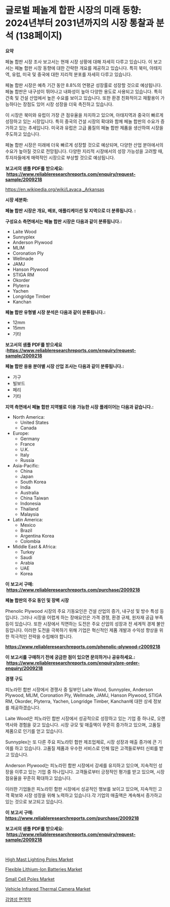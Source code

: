 <p><h1>글로벌 페놀계 합판 시장의 미래 동향: 2024년부터 2031년까지의 시장 통찰과 분석 (138페이지)</h1></p><p><strong>요약</strong></p>
<p><p>페놀 합판 시장 조사 보고서는 현재 시장 상황에 대해 자세히 다루고 있습니다. 이 보고서는 페놀 합판 시장 동향에 대한 간략한 개요를 제공하고 있습니다. 특히 북미, 아태지역, 유럽, 미국 및 중국에 대한 지리적 분포를 자세히 다루고 있습니다.</p><p>페놀 합판 시장은 예측 기간 동안 8.8%의 연평균 성장률로 성장할 것으로 예상됩니다. 페놀 합판은 내구성이 뛰어나고 내화성이 높아 다양한 용도로 사용되고 있습니다. 특히 건축 및 건설 산업에서 높은 수요를 보이고 있습니다. 또한 환경 친화적이고 재활용이 가능하다는 장점도 있어 시장 성장을 더욱 촉진하고 있습니다.</p><p>이 시장은 북미와 유럽이 가장 큰 점유율을 차지하고 있으며, 아태지역과 중국이 빠르게 성장하고 있는 시장입니다. 특히 중국의 건설 시장의 확대와 함께 페놀 합판의 수요가 증가하고 있는 추세입니다. 미국과 유럽은 고급 품질의 페놀 합판 제품을 생산하여 시장을 주도하고 있습니다.</p><p>페놀 합판 시장은 미래에 더욱 빠르게 성장할 것으로 예상되며, 다양한 산업 분야에서의 수요가 높아질 것으로 전망됩니다. 다양한 지리적 시장에서의 성장 가능성을 고려할 때, 투자자들에게 매력적인 시장으로 부상할 것으로 예상됩니다.</p></p>
<p><strong>보고서의 샘플 PDF를 받으세요: &nbsp;<a href="https://www.reliableresearchreports.com/enquiry/request-sample/2009218">https://www.reliableresearchreports.com/enquiry/request-sample/2009218</a></strong></p>
<p><a href="https://en.wikipedia.org/wiki/Lavaca,_Arkansas">https://en.wikipedia.org/wiki/Lavaca,_Arkansas</a></p>
<p><strong>시장 세분화:</strong></p>
<p><strong> 페놀 합판 시장은 개요, 배포, 애플리케이션 및 지역으로 더 분류됩니다. :</strong></p>
<p><strong>구성요소 측면에서는 페놀 합판 시장은 다음과 같이 분류됩니다.:</strong></p>
<p><ul><li>Laite Wood</li><li>Sunnyplex</li><li>Anderson Plywood</li><li>MLIM</li><li>Coronation Ply</li><li>Wellmade</li><li>JAMJ</li><li>Hanson Plywood</li><li>STIGA RM</li><li>Okorder</li><li>Plyterra</li><li>Yachen</li><li>Longridge Timber</li><li>Kanchan</li></ul></p>
<p><strong> 페놀 합판 유형별 시장 분석은 다음과 같이 분류됩니다.:</strong></p>
<p><ul><li>12mm</li><li>15mm</li><li>기타</li></ul></p>
<p><strong>보고서의 샘플 PDF를 받으세요 :<a href="https://www.reliableresearchreports.com/enquiry/request-sample/2009218">https://www.reliableresearchreports.com/enquiry/request-sample/2009218</a></strong></p>
<p><strong> 페놀 합판 응용 분야별 시장 산업 조사는 다음과 같이 분류됩니다.:</strong></p>
<p><ul><li>가구</li><li>빌보드</li><li>페리</li><li>기타</li></ul></p>
<p><strong>지역 측면에서 페놀 합판 지역별로 이용 가능한 시장 플레이어는 다음과 같습니다.:</strong></p>
<p><ul>
    <li>
        North America:
        <ul>
            <li>United States</li>
            <li>Canada</li>
        </ul>
    </li>
    <li>
        Europe:
        <ul>
            <li>Germany</li>
            <li>France</li>
            <li>U.K.</li>
            <li>Italy</li>
            <li>Russia</li>
        </ul>
    </li>
    <li>
        Asia-Pacific:
        <ul>
            <li>China</li>
            <li>Japan</li>
            <li>South Korea</li>
            <li>India</li>
            <li>Australia</li>
            <li>China Taiwan</li>
            <li>Indonesia</li>
            <li>Thailand</li>
            <li>Malaysia</li>
        </ul>
    </li>
    <li>
        Latin America:
        <ul>
            <li>Mexico</li>
            <li>Brazil</li>
            <li>Argentina Korea</li>
            <li>Colombia</li>
        </ul>
    </li>
    <li>
        Middle East & Africa:
        <ul>
            <li>Turkey</li>
            <li>Saudi</li>
            <li>Arabia</li>
            <li>UAE</li>
            <li>Korea</li>
        </ul>
    </li>
    </ul></p>
<p><strong>이 보고서 구매: &nbsp;<a href="https://www.reliableresearchreports.com/purchase/2009218">https://www.reliableresearchreports.com/purchase/2009218</a></strong></p>
<p><strong>페놀 합판의 주요 동인 및 장벽 시장</strong></p>
<p><p>Phenolic Plywood 시장의 주요 기동요인은 건설 산업의 증가, 내구성 및 방수 특성 등입니다. 그러나 시장을 어렵게 하는 장애요인은 가격 경쟁, 환경 규제, 원자재 공급 부족 등이 있습니다. 또한 시장에서 직면하는 도전은 주요 산업의 성장과 전 세계적 경제 불안 등입니다. 이러한 도전을 극복하기 위해 기업은 혁신적인 제품 개발과 수익성 향상을 위한 적극적인 전략을 수립해야 합니다.</p></p>
<p><strong><a href="https://www.reliableresearchreports.com/phenolic-plywood-r2009218">https://www.reliableresearchreports.com/phenolic-plywood-r2009218</a></strong></p>
<p><strong>이 보고서를 구매하기 전에 궁금한 점이 있으면 문의하거나 공유하세요.: &nbsp;<a href="https://www.reliableresearchreports.com/enquiry/pre-order-enquiry/2009218">https://www.reliableresearchreports.com/enquiry/pre-order-enquiry/2009218</a></strong></p>
<p><strong>경쟁 구도</strong></p>
<p><p>피노라민 합판 시장에서 경쟁사 중 일부인 Laite Wood, Sunnyplex, Anderson Plywood, MLIM, Coronation Ply, Wellmade, JAMJ, Hanson Plywood, STIGA RM, Okorder, Plyterra, Yachen, Longridge Timber, Kanchan에 대한 상세 정보를 제공하겠습니다.</p><p>Laite Wood은 피노라민 합판 시장에서 성공적으로 성장하고 있는 기업 중 하나로, 오랜 역사와 경험을 갖고 있습니다. 시장 규모 및 매출액이 꾸준히 증가하고 있으며, 고품질 제품으로 인기를 얻고 있습니다.</p><p>Sunnyplex는 또 다른 주요 피노라민 합판 제조업체로, 시장 성장과 매출 증가에 큰 기여를 하고 있습니다. 고품질 제품과 우수한 서비스로 인해 많은 고객들로부터 신뢰를 받고 있습니다.</p><p>Anderson Plywood는 피노라민 합판 시장에서 강세를 유지하고 있으며, 지속적인 성장을 이루고 있는 기업 중 하나입니다. 고객들로부터 긍정적인 평가를 받고 있으며, 시장 점유율을 꾸준히 확대하고 있습니다.</p><p>이러한 기업들은 피노라민 합판 시장에서 성공적인 행보를 보이고 있으며, 지속적인 고객 확보와 시장 성장을 위해 노력하고 있습니다.각 기업의 매출액은 계속해서 증가하고 있는 것으로 보고되고 있습니다.</p></p>
<p><strong>이 보고서 구매: &nbsp; <a href="https://www.reliableresearchreports.com/purchase/2009218">https://www.reliableresearchreports.com/purchase/2009218</a></strong></p>
<p><strong>보고서의 샘플 PDF를 받으세요: &nbsp;<a href="https://www.reliableresearchreports.com/enquiry/request-sample/2009218">https://www.reliableresearchreports.com/enquiry/request-sample/2009218</a></strong><strong></strong></p>
<p>&nbsp;</p>
<p><p><a href="https://github.com/DiannaFlatley/Market-Research-Report-List-1/blob/main/high-mast-lighting-poles-market.md">High Mast Lighting Poles Market</a></p><p><a href="https://issuu.com/reportprime-2/docs/flexible-lithium-ion-batteries-market-size-2030.pp">Flexible Lithium-Ion Batteries Market</a></p><p><a href="https://github.com/howellLesch2002/Market-Research-Report-List-1/blob/main/small-cell-poles-market.md">Small Cell Poles Market</a></p><p><a href="https://medium.com/@marcoshoppe2023/deep-dive-into-the-vehicle-infrared-thermal-camera-market-itstrends-market-segmentation-and-f6a2df1c9ce2">Vehicle Infrared Thermal Camera Market</a></p><p><a href="https://medium.com/@derrickmafrks96745/%EC%A7%80%EC%97%AD%EB%B3%84-%EC%9C%A0%ED%98%95-%EC%A7%84%EB%8B%A8-%ED%82%A4%ED%8A%B8-%EA%B8%B0%EA%B8%B0-%EC%8B%9C%EC%95%BD-%EC%9D%91%EC%9A%A9-hiv-tb-hbv-%EB%B0%8F-hcv-%ED%8F%90%EB%A0%B4-%EB%A7%90%EB%9D%BC%EB%A6%AC%EC%95%84-%EC%97%BC%EC%A6%9D%EC%84%B1-%EC%9E%A5%EC%A7%88%ED%99%98-%EC%9E%90%EA%B0%80%EB%A9%B4%EC%97%AD%EC%A7%88%ED%99%98-%EA%B8%B0%ED%83%80-%EC%97%90-%EB%94%B0%EB%A5%B8-%EA%B8%80%EB%A1%9C%EB%B2%8C-%EC%A0%84%EC%97%BC%EC%84%B1-%EB%A9%B4%EC%97%AD%ED%95%99-%EC%8B%9C%EC%9E%A5-ac7390d037f2">감염성 면역학</a></p></p>
